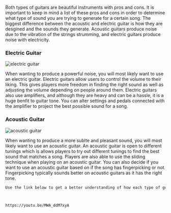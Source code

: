 Both types of guitars are beautiful instruments with pros and cons. It is important to keep in mind a list of these pros and cons in order to determine what type of sound you are trying to generate for a certain song. The biggest difference between the acoustic and electric guitar is how they are desgined and the sounds they generate. Acoustic guitars produce noise due to the vibration of the strings strumming, and electric guitars produce noise with electricity.

### Electric Guitar
![electric guitar](https://user-images.githubusercontent.com/91549853/135476483-d5952d13-3307-4c3b-b5b4-97fe24d6026b.jpg)

When wanting to produce a powerful noise, you will most likely want to use an electric guitar. Electric guitars allow users to control the volume to their liking. This gives players more freedom in finding the right sound as well as adjusting the volume depending on people around them. Electric guitars also use amplifiers, and although they are heavy and can be a hassle, it is a huge benfit to guitar tone. You can alter settings and pedals connected with the amplifier to project the best possible sound for a song. 


### Acoustic Guitar
![acoustic guitar](https://user-images.githubusercontent.com/91549853/135477156-d8c7f2f7-1e92-464f-9614-282254e1ebb8.jpg)

When wanting to produce a more sublte and pleasant sound, you will most likely want to use an acoustic guitar. An acoustic guitar is open to different tunings which is allows players to try out different tunings to find the best sound that matches a song. Players are also able to use the sliding technique when playing on an acoustic guitar. You can also decide if you want to use an acoustic guitar based on if the song has fingerpicking or not. Fingerpicking typically sounds better on acoustic guitars as it has the right tone. 



```markdown
Use the link below to get a better understanding of how each type of guitar sounds by watching 7 famous riffs being played on both the electric and acoustic guitar! 



https://youtu.be/MWA_ddM7xyA
```

